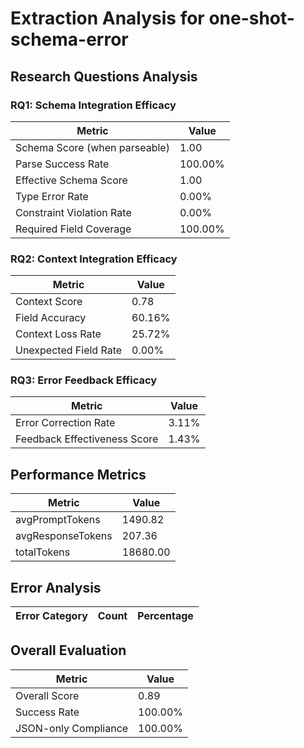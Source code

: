 # Extraction Analysis for one-shot-schema-error

## Research Questions Analysis

### RQ1: Schema Integration Efficacy

| Metric | Value |
|--------|-------|
| Schema Score (when parseable) | 1.00 |
| Parse Success Rate | 100.00% |
| Effective Schema Score | 1.00 |
| Type Error Rate | 0.00% |
| Constraint Violation Rate | 0.00% |
| Required Field Coverage | 100.00% |

### RQ2: Context Integration Efficacy

| Metric | Value |
|--------|-------|
| Context Score | 0.78 |
| Field Accuracy | 60.16% |
| Context Loss Rate | 25.72% |
| Unexpected Field Rate | 0.00% |

### RQ3: Error Feedback Efficacy

| Metric | Value |
|--------|-------|
| Error Correction Rate | 3.11% |
| Feedback Effectiveness Score | 1.43% |

## Performance Metrics

| Metric | Value |
|--------|-------|
| avgPromptTokens | 1490.82 |
| avgResponseTokens | 207.36 |
| totalTokens | 18680.00 |

## Error Analysis

| Error Category | Count | Percentage |
|---------------|-------|------------|

## Overall Evaluation

| Metric | Value |
|--------|-------|
| Overall Score | 0.89 |
| Success Rate | 100.00% |
| JSON-only Compliance | 100.00% |

